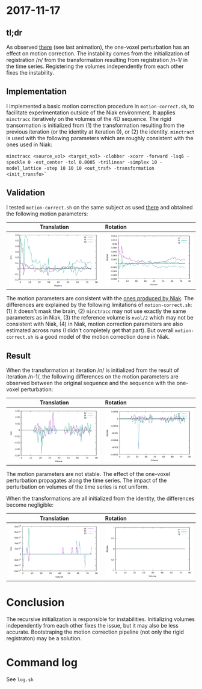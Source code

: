 # 2017-11-17

## tl;dr

  As observed
 [there](https://github.com/glatard/one-voxel/tree/master/verifyFiles)
 (see last animation), the one-voxel perturbation has an effect on
 motion correction. The instability comes from the initialization of
 registration /n/ from the transformation resulting from registration
 /n-1/ in the time series. Registering the volumes independently from
 each other fixes the instability.

## Implementation

I implemented a basic motion correction procedure in
  `motion-correct.sh`, to facilitate experimentation outside of the
  Niak environment. It applies `minctracc` iteratively on the volumes
  of the 4D sequence. The rigid transormation is initialized from 
  (1) the transformation resulting from the previous iteration
  (or the identity at iteration 0), or (2) the
  identity. `minctract` is used with the following parameters which
  are roughly consistent with the ones used in Niak:

```
minctracc <source_vol> <target_vol> -clobber -xcorr -forward -lsq6 -speckle 0 -est_center -tol 0.0005 -trilinear -simplex 10 -model_lattice -step 10 10 10 <out_trsf> -transformation <init_transfo>`

```

## Validation

I tested `motion-correct.sh` on the same subject as used
  [there](https://github.com/glatard/one-voxel/tree/master/verifyFiles) and
  obtained the following motion parameters:

  | Translation | Rotation |
  --------------|:---------|
  | ![alt text](https://github.com/glatard/one-voxel/raw/master/robust-motion/sub-01_ses-retest_task-overtwordrepetition_bold_transf_params-0.png) | ![alt text](https://github.com/glatard/one-voxel/raw/master/robust-motion/sub-01_ses-retest_task-overtwordrepetition_bold_transf_params-1.png) |
  
  The motion parameters are consistent with the [ones produced by
  Niak](https://github.com/glatard/one-voxel/tree/master/verifyFiles). The
  differences are explained by the following limitations of
  `motion-correct.sh`: (1) it doesn't mask the brain, (2) `minctracc`
  may not use exactly the same parameters as in Niak, (3) the
  reference volume is `nvol/2` which may not be consistent with Niak,
  (4) in Niak, motion correction parameters are also estimated across
  runs (I didn't completely get that part). But overall
  `motion-correct.sh` is a good model of the motion correction done in
  Niak.

## Result

When the transformation at iteration /n/ is initialized from the result
  of iteration /n-1/, the following differences on the motion
  parameters are observed between the original sequence and the
  sequence with the one-voxel perturbation:

  | Translation | Rotation |
  --------------|:---------|
  | ![alt text](https://github.com/glatard/one-voxel/raw/master/robust-motion/diff-0.png) | ![alt text](https://github.com/glatard/one-voxel/raw/master/robust-motion/diff-1.png) |

The motion parameters are not stable. The effect of the one-voxel
perturbation propagates along the time series. The impact of the
perturbation on volumes of the time series is not uniform.

When the transformations are all initialized from the identity, the
differences become negligible:

  | Translation | Rotation |
  --------------|:---------|
  | ![alt text](https://github.com/glatard/one-voxel/raw/master/robust-motion/diff_idinit-0.png) | ![alt text](https://github.com/glatard/one-voxel/raw/master/robust-motion/diff_idinit-1.png) |

# Conclusion

The recursive initialization is responsible for
instabilities. Initializing volumes independently from each other
fixes the issue, but it may also be less accurate. Bootstraping the
motion correction pipeline (not only the rigid registraton) may be a
solution.

# Command log

See `log.sh`